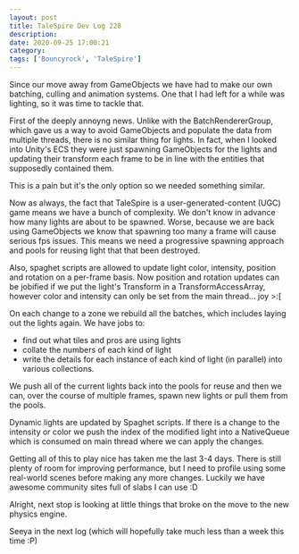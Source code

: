 ```yaml
---
layout: post
title: TaleSpire Dev Log 228
description:
date: 2020-09-25 17:00:21
category:
tags: ['Bouncyrock', 'TaleSpire']
---
```


Since our move away from GameObjects we have had to make our own batching, culling and animation systems. One that I had left for a while was lighting, so it was time to tackle that.

First of the deeply annoyng news. Unlike with the BatchRendererGroup, which gave us a way to avoid GameObjects and populate the data from multiple threads, there is no similar thing for lights. In fact, when I looked into Unity's ECS they were just spawning GameObjects for the lights and updating their transform each frame to be in line with the entities that supposedly contained them.

This is a pain but it's the only option so we needed something similar.

Now as always, the fact that TaleSpire is a user-generated-content (UGC) game means we have a bunch of complexity. We don't know in advance how many lights are about to be spawned. Worse, because we are back using GameObjects we know that spawning too many a frame will cause serious fps issues. This means we need a progressive spawning approach and pools for reusing light that that been destroyed.

Also, spaghet scripts are allowed to update light color, intensity, position and rotation on a per-frame basis. Now position and rotation updates can be jobified if we put the light's Transform in a TransformAccessArray, however color and intensity can only be set from the main thread... joy >:[

On each change to a zone we rebuild all the batches, which includes laying out the lights again. We have jobs to:
- find out what tiles and pros are using lights
- collate the numbers of each kind of light
- write the details for each instance of each kind of light (in parallel) into various collections.

We push all of the current lights back into the pools for reuse and then we can, over the course of multiple frames, spawn new lights or pull them from the pools.

Dynamic lights are updated by Spaghet scripts. If there is a change to the intensity or color we push the index of the modified light into a NativeQueue which is consumed on main thread where we can apply the changes.

Getting all of this to play nice has taken me the last 3-4 days. There is still plenty of room for improving performance, but I need to profile using some real-world scenes before making any more changes. Luckily we have awesome community sites full of slabs I can use :D

Alright, next stop is looking at little things that broke on the move to the new physics engine. 

Seeya in the next log (which will hopefully take much less than a week this time :P)


